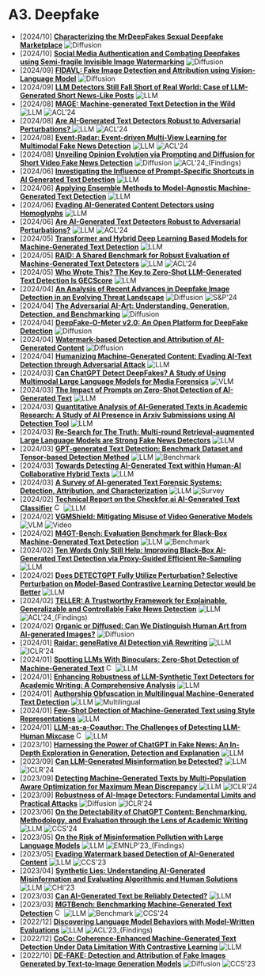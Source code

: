 # A3. Deepfake
- [2024/10] **[Characterizing the MrDeepFakes Sexual Deepfake Marketplace](https://arxiv.org/abs/2410.11100)** ![Diffusion](https://img.shields.io/badge/Diffusion-a99cf4)
- [2024/10] **[Social Media Authentication and Combating Deepfakes using Semi-fragile Invisible Image Watermarking](https://arxiv.org/abs/2410.01906)** ![Diffusion](https://img.shields.io/badge/Diffusion-a99cf4)
- [2024/09] **[FIDAVL: Fake Image Detection and Attribution using Vision-Language Model](https://arxiv.org/abs/2409.03109)** ![Diffusion](https://img.shields.io/badge/Diffusion-a99cf4)
- [2024/09] **[LLM Detectors Still Fall Short of Real World: Case of LLM-Generated Short News-Like Posts](https://arxiv.org/abs/2409.03291)** ![LLM](https://img.shields.io/badge/LLM-589cf4)
- [2024/08] **[MAGE: Machine-generated Text Detection in the Wild](https://aclanthology.org/2024.acl-long.3/)** ![LLM](https://img.shields.io/badge/LLM-589cf4) ![ACL'24](https://img.shields.io/badge/ACL'24-f1b800)
- [2024/08] **[Are AI-Generated Text Detectors Robust to Adversarial Perturbations? ](https://aclanthology.org/2024.acl-long.327/)** ![LLM](https://img.shields.io/badge/LLM-589cf4) ![ACL'24](https://img.shields.io/badge/ACL'24-f1b800)
- [2024/08] **[Event-Radar: Event-driven Multi-View Learning for Multimodal Fake News Detection](https://aclanthology.org/2024.acl-long.316/)** ![LLM](https://img.shields.io/badge/LLM-589cf4) ![ACL'24](https://img.shields.io/badge/ACL'24-f1b800)
- [2024/08] **[Unveiling Opinion Evolution via Prompting and Diffusion for Short Video Fake News Detection](https://aclanthology.org/2024.findings-acl.642/)** ![Diffusion](https://img.shields.io/badge/Diffusion-a99cf4) ![ACL'24_(Findings)](https://img.shields.io/badge/ACL'24_(Findings)-f1b800)
- [2024/06] **[Investigating the Influence of Prompt-Specific Shortcuts in AI Generated Text Detection](https://arxiv.org/abs/2406.16275)** ![LLM](https://img.shields.io/badge/LLM-589cf4)
- [2024/06] **[Applying Ensemble Methods to Model-Agnostic Machine-Generated Text Detection](https://arxiv.org/abs/2406.12570)** ![LLM](https://img.shields.io/badge/LLM-589cf4)
- [2024/06] **[Evading AI-Generated Content Detectors using Homoglyphs](https://arxiv.org/abs/2406.11239)** ![LLM](https://img.shields.io/badge/LLM-589cf4)
- [2024/06] **[Are AI-Generated Text Detectors Robust to Adversarial Perturbations?](https://arxiv.org/abs/2406.01179)** ![LLM](https://img.shields.io/badge/LLM-589cf4) ![ACL'24](https://img.shields.io/badge/ACL'24-f1b800)
- [2024/05] **[Transformer and Hybrid Deep Learning Based Models for Machine-Generated Text Detection](https://arxiv.org/abs/2405.17964)** ![LLM](https://img.shields.io/badge/LLM-589cf4)
- [2024/05] **[RAID: A Shared Benchmark for Robust Evaluation of Machine-Generated Text Detectors](https://arxiv.org/abs/2405.07940)** ![LLM](https://img.shields.io/badge/LLM-589cf4) ![ACL'24](https://img.shields.io/badge/ACL'24-f1b800)
- [2024/05] **[Who Wrote This? The Key to Zero-Shot LLM-Generated Text Detection Is GECScore](https://arxiv.org/abs/2405.04286)** ![LLM](https://img.shields.io/badge/LLM-589cf4)
- [2024/04] **[An Analysis of Recent Advances in Deepfake Image Detection in an Evolving Threat Landscape](https://arxiv.org/abs/2404.16212)** ![Diffusion](https://img.shields.io/badge/Diffusion-a99cf4) ![S&P'24](https://img.shields.io/badge/S&P'24-f1b800)
- [2024/04] **[The Adversarial AI-Art: Understanding, Generation, Detection, and Benchmarking](https://arxiv.org/abs/2404.14581)** ![Diffusion](https://img.shields.io/badge/Diffusion-a99cf4)
- [2024/04] **[DeepFake-O-Meter v2.0: An Open Platform for DeepFake Detection](https://arxiv.org/abs/2404.13146)** ![Diffusion](https://img.shields.io/badge/Diffusion-a99cf4)
- [2024/04] **[Watermark-based Detection and Attribution of AI-Generated Content](https://arxiv.org/abs/2404.04254)** ![Diffusion](https://img.shields.io/badge/Diffusion-a99cf4)
- [2024/04] **[Humanizing Machine-Generated Content: Evading AI-Text Detection through Adversarial Attack](https://arxiv.org/abs/2404.01907)** ![LLM](https://img.shields.io/badge/LLM-589cf4)
- [2024/03] **[Can ChatGPT Detect DeepFakes? A Study of Using Multimodal Large Language Models for Media Forensics](https://arxiv.org/abs/2403.14077)** ![VLM](https://img.shields.io/badge/VLM-c7688b)
- [2024/03] **[The Impact of Prompts on Zero-Shot Detection of AI-Generated Text](https://arxiv.org/abs/2403.20127)** ![LLM](https://img.shields.io/badge/LLM-589cf4)
- [2024/03] **[Quantitative Analysis of AI-Generated Texts in Academic Research: A Study of AI Presence in Arxiv Submissions using AI Detection Tool](https://arxiv.org/abs/2403.13812)** ![LLM](https://img.shields.io/badge/LLM-589cf4)
- [2024/03] **[Re-Search for The Truth: Multi-round Retrieval-augmented Large Language Models are Strong Fake News Detectors](https://arxiv.org/abs/2403.09747)** ![LLM](https://img.shields.io/badge/LLM-589cf4)
- [2024/03] **[GPT-generated Text Detection: Benchmark Dataset and Tensor-based Detection Method](https://arxiv.org/abs/2403.07321)** ![LLM](https://img.shields.io/badge/LLM-589cf4) ![Benchmark](https://img.shields.io/badge/Benchmark-87b800)
- [2024/03] **[Towards Detecting AI-Generated Text within Human-AI Collaborative Hybrid Texts](https://arxiv.org/abs/2403.03506)** ![LLM](https://img.shields.io/badge/LLM-589cf4)
- [2024/03] **[A Survey of AI-generated Text Forensic Systems: Detection, Attribution, and Characterization](https://arxiv.org/abs/2403.01152)** ![LLM](https://img.shields.io/badge/LLM-589cf4) ![Survey](https://img.shields.io/badge/Survey-87b800)
- [2024/02] **[Technical Report on the Checkfor.ai AI-Generated Text Classifier](https://arxiv.org/abs/2402.14873)** [<img src="https://github.com/FortAwesome/Font-Awesome/blob/6.x/svgs/brands/github.svg" alt="Code" width="15" height="15">](https://checkfor.ai/) ![LLM](https://img.shields.io/badge/LLM-589cf4)
- [2024/02] **[VGMShield: Mitigating Misuse of Video Generative Models](https://arxiv.org/abs/2402.13126)** ![VLM](https://img.shields.io/badge/VLM-c7688b) ![Video](https://img.shields.io/badge/Video-87b800)
- [2024/02] **[M4GT-Bench: Evaluation Benchmark for Black-Box Machine-Generated Text Detection](https://arxiv.org/abs/2402.11175)** ![LLM](https://img.shields.io/badge/LLM-589cf4) ![Benchmark](https://img.shields.io/badge/Benchmark-87b800)
- [2024/02] **[Ten Words Only Still Help: Improving Black-Box AI-Generated Text Detection via Proxy-Guided Efficient Re-Sampling](https://arxiv.org/abs/2402.09199)** ![LLM](https://img.shields.io/badge/LLM-589cf4)
- [2024/02] **[Does DETECTGPT Fully Utilize Perturbation? Selective Perturbation on Model-Based Contrastive Learning Detector would be Better](https://arxiv.org/abs/2402.00263)** ![LLM](https://img.shields.io/badge/LLM-589cf4)
- [2024/02] **[TELLER: A Trustworthy Framework for Explainable, Generalizable and Controllable Fake News Detection](https://aclanthology.org/2024.findings-acl.919/)** ![LLM](https://img.shields.io/badge/LLM-589cf4) ![ACL'24_(Findings)](https://img.shields.io/badge/ACL'24_(Findings)-f1b800)
- [2024/02] **[Organic or Diffused: Can We Distinguish Human Art from AI-generated Images?](https://arxiv.org/abs/2402.03214)** ![Diffusion](https://img.shields.io/badge/Diffusion-a99cf4)
- [2024/01] **[Raidar: geneRative AI Detection viA Rewriting](https://arxiv.org/abs/2401.12970)** ![LLM](https://img.shields.io/badge/LLM-589cf4) ![ICLR'24](https://img.shields.io/badge/ICLR'24-f1b800)
- [2024/01] **[Spotting LLMs With Binoculars: Zero-Shot Detection of Machine-Generated Text](https://arxiv.org/abs/2401.12070)** [<img src="https://github.com/FortAwesome/Font-Awesome/blob/6.x/svgs/brands/github.svg" alt="Code" width="15" height="15">](https://github.com/ahans30/Binoculars) ![LLM](https://img.shields.io/badge/LLM-589cf4)
- [2024/01] **[Enhancing Robustness of LLM-Synthetic Text Detectors for Academic Writing: A Comprehensive Analysis](https://arxiv.org/abs/2401.08046)** ![LLM](https://img.shields.io/badge/LLM-589cf4)
- [2024/01] **[Authorship Obfuscation in Multilingual Machine-Generated Text Detection](https://arxiv.org/abs/2401.07867)** ![LLM](https://img.shields.io/badge/LLM-589cf4) ![Multilingual](https://img.shields.io/badge/Multilingual-87b800)
- [2024/01] **[Few-Shot Detection of Machine-Generated Text using Style Representations](https://arxiv.org/abs/2401.06712)** ![LLM](https://img.shields.io/badge/LLM-589cf4)
- [2024/01] **[LLM-as-a-Coauthor: The Challenges of Detecting LLM-Human Mixcase](https://arxiv.org/abs/2401.05952)** [<img src="https://github.com/FortAwesome/Font-Awesome/blob/6.x/svgs/brands/github.svg" alt="Code" width="15" height="15">](https://github.com/Dongping-Chen/MixSet) ![LLM](https://img.shields.io/badge/LLM-589cf4)
- [2023/10] **[Harnessing the Power of ChatGPT in Fake News: An In-Depth Exploration in Generation, Detection and Explanation](https://arxiv.org/abs/2310.05046)** ![LLM](https://img.shields.io/badge/LLM-589cf4)
- [2023/09] **[Can LLM-Generated Misinformation be Detected?](https://openreview.net/forum?id=ccxD4mtkTU)** ![LLM](https://img.shields.io/badge/LLM-589cf4) ![ICLR'24](https://img.shields.io/badge/ICLR'24-f1b800)
- [2023/09] **[Detecting Machine-Generated Texts by Multi-Population Aware Optimization for Maximum Mean Discrepancy](https://openreview.net/forum?id=3fEKavFsnv)** ![LLM](https://img.shields.io/badge/LLM-589cf4) ![ICLR'24](https://img.shields.io/badge/ICLR'24-f1b800)
- [2023/09] **[Robustness of AI-Image Detectors: Fundamental Limits and Practical Attacks](https://openreview.net/forum?id=dLoAdIKENc)** ![Diffusion](https://img.shields.io/badge/Diffusion-a99cf4) ![ICLR'24](https://img.shields.io/badge/ICLR'24-f1b800)
- [2023/06] **[On the Detectability of ChatGPT Content: Benchmarking, Methodology, and Evaluation through the Lens of Academic Writing](https://arxiv.org/abs/2306.05524)** ![LLM](https://img.shields.io/badge/LLM-589cf4) ![CCS'24](https://img.shields.io/badge/CCS'24-f1b800)
- [2023/05] **[On the Risk of Misinformation Pollution with Large Language Models](https://arxiv.org/abs/2305.13661)** ![LLM](https://img.shields.io/badge/LLM-589cf4) ![EMNLP'23_(Findings)](https://img.shields.io/badge/EMNLP'23_(Findings)-f1b800)
- [2023/05] **[Evading Watermark based Detection of AI-Generated Content](https://arxiv.org/abs/2305.03807)** ![LLM](https://img.shields.io/badge/LLM-589cf4) ![CCS'23](https://img.shields.io/badge/CCS'23-f1b800)
- [2023/04] **[Synthetic Lies: Understanding AI-Generated Misinformation and Evaluating Algorithmic and Human Solutions](https://doi.org/10.1145/3544548.3581318)** ![LLM](https://img.shields.io/badge/LLM-589cf4) ![CHI'23](https://img.shields.io/badge/CHI'23-f1b800)
- [2023/03] **[Can AI-Generated Text be Reliably Detected?](https://arxiv.org/abs/2303.11156)** ![LLM](https://img.shields.io/badge/LLM-589cf4)
- [2023/03] **[MGTBench: Benchmarking Machine-Generated Text Detection](https://arxiv.org/abs/2303.14822)** [<img src="https://github.com/FortAwesome/Font-Awesome/blob/6.x/svgs/brands/github.svg" alt="Code" width="15" height="15">](https://github.com/xinleihe/MGTBench) ![LLM](https://img.shields.io/badge/LLM-589cf4) ![Benchmark](https://img.shields.io/badge/Benchmark-87b800) ![CCS'24](https://img.shields.io/badge/CCS'24-f1b800)
- [2022/12] **[Discovering Language Model Behaviors with Model-Written Evaluations](https://arxiv.org/abs/2212.09251)** ![LLM](https://img.shields.io/badge/LLM-589cf4) ![ACL'23_(Findings)](https://img.shields.io/badge/ACL'23_(Findings)-f1b800)
- [2022/12] **[CoCo: Coherence-Enhanced Machine-Generated Text Detection Under Data Limitation With Contrastive Learning](https://arxiv.org/abs/2212.10341)** ![LLM](https://img.shields.io/badge/LLM-589cf4)
- [2022/10] **[DE-FAKE: Detection and Attribution of Fake Images Generated by Text-to-Image Generation Models](https://arxiv.org/abs/2210.06998)** ![Diffusion](https://img.shields.io/badge/Diffusion-a99cf4) ![CCS'23](https://img.shields.io/badge/CCS'23-f1b800)
